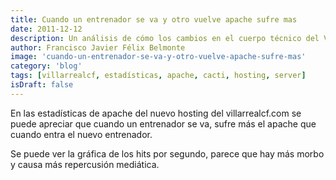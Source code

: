```yaml
---
title: Cuando un entrenador se va y otro vuelve apache sufre mas
date: 2011-12-12
description: Un análisis de cómo los cambios en el cuerpo técnico del Villarreal CF afectan al rendimiento del servidor Apache, destacando estadísticas y curiosidades.
author: Francisco Javier Félix Belmonte
image: 'cuando-un-entrenador-se-va-y-otro-vuelve-apache-sufre-mas'
category: 'blog'
tags: [villarrealcf, estadísticas, apache, cacti, hosting, server]
isDraft: false
---
```


En las estadísticas de apache del nuevo hosting del villarrealcf.com se puede apreciar que cuando un entrenador se va,
sufre más el apache que cuando entra el nuevo entrenador.

Se puede ver la gráfica de los hits por segundo, parece que hay más morbo y causa más repercusión mediática.

<!-- ![expulsion nuevo entrenador](images/stories/expulsion_nuevo_entrenador.png) -->
